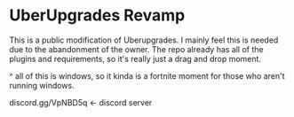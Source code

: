 # UberUpgrades Revamp
This is a public modification of Uberupgrades. I mainly feel this is needed due to the abandonment of the owner.
The repo already has all of the plugins and requirements, so it's really just a drag and drop moment.

^ all of this is windows, so it kinda is a fortnite moment for those who aren't running windows.

discord.gg/VpNBD5q <- discord server
